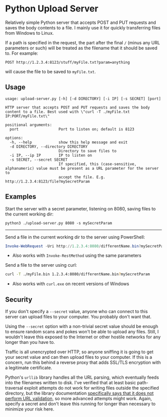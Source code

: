 # Python Upload Server

Relatively simple Python server that accepts POST and PUT requests and saves the body contents to a file. I mainly use it for quickly transferring files from Windows to Linux. 

If a path is specified in the request, the part after the final `/` (minus any URL parameters or such) will be treated as the filename that it should be saved to. For example:
```
POST http://1.2.3.4:8123/stuff/myFile.txt?param=anything
```
will cause the file to be saved to `myFile.txt`. 

## Usage
```
usage: upload-server.py [-h] [-d DIRECTORY] [-i IP] [-s SECRET] [port]

HTTP server that accepts POST and PUT requests and saves the body content to a file. Best used with \"curl -T ./myFile.txt IP:PORT/myFile.txt\"

positional arguments:
  port                  Port to listen on; default is 8123

options:
  -h, --help            show this help message and exit
  -d DIRECTORY, --directory DIRECTORY
                        Directory to save files to
  -i IP, --ip IP        IP to listen on
  -s SECRET, --secret SECRET
                        If specified, this (case-sensitive, alphanumeric) value must be present as a URL parameter for the server to
                        accept the file. E.g. http://1.2.3.4:8123/file?mySecretParam
```

## Examples
Start the server with a secret parameter, listening on 8080, saving files to the current working dir:
```
python3 ./upload-server.py 8080 -s mySecretParam
```

---

Send a file in the current working dir to the server using PowerShell:
```PowerShell
Invoke-WebRequest -Uri http://1.2.3.4:8080/differentName.bin?mySecretParam -Method Post -InFile '.\myFile.bin'
```
- Also works with `Invoke-RestMethod` using the same parameters

Send a file to the server using curl:
```bash
curl -T ./myFile.bin 1.2.3.4:8080/differentName.bin?mySecretParam
```
- Also works with `curl.exe` on recent versions of Windows

## Security
If you don't specify a `--secret` value, anyone who can connect to this server can upload files to your computer. You probably don't want that. 

Using the `--secret` option with a non-trivial secret value should be enough to ensure random scans and pokes won't be able to upload any files. Still, I wouldn't leave this exposed to the Internet or other hostile networks for any longer than you have to. 

Traffic is all unencrypted over HTTP, so anyone sniffing it is going to get your secret value and can then upload files to your computer. If this is a concern, run this behind a reverse proxy that adds SSL/TLS encryption with a legitimate certificate. 

Python's `urllib` library handles all the URL parsing, which eventually feeds into the filenames written to disk. I've verified that at least basic path-traversal exploit attempts do not work for writing files outside the specified directory, but the library documentation [specifically says that it does not perform URL validation](https://docs.python.org/3/library/urllib.parse.html), so more advanced attempts might work. Again, specify a secret and don't leave this running for longer than necessary to minimize your risk here. 
